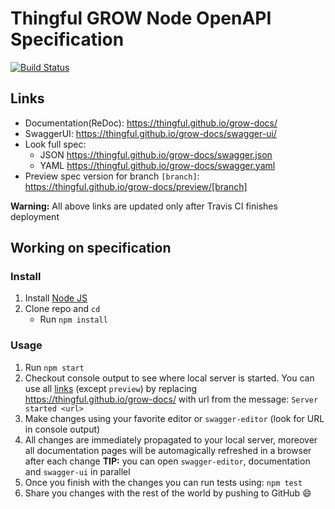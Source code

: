 # Thingful GROW Node OpenAPI Specification
[![Build Status](https://travis-ci.org/thingful/grow-docs.svg?branch=master)](https://travis-ci.org/thingful/grow-docs)

## Links

- Documentation(ReDoc): https://thingful.github.io/grow-docs/
- SwaggerUI: https://thingful.github.io/grow-docs/swagger-ui/
- Look full spec:
    + JSON https://thingful.github.io/grow-docs/swagger.json
    + YAML https://thingful.github.io/grow-docs/swagger.yaml
- Preview spec version for branch `[branch]`: https://thingful.github.io/grow-docs/preview/[branch]

**Warning:** All above links are updated only after Travis CI finishes deployment

## Working on specification
### Install

1. Install [Node JS](https://nodejs.org/)
2. Clone repo and `cd`
    + Run `npm install`

### Usage

1. Run `npm start`
2. Checkout console output to see where local server is started. You can use all [links](#links) (except `preview`) by replacing https://thingful.github.io/grow-docs/ with url from the message: `Server started <url>`
3. Make changes using your favorite editor or `swagger-editor` (look for URL in console output)
4. All changes are immediately propagated to your local server, moreover all documentation pages will be automagically refreshed in a browser after each change
**TIP:** you can open `swagger-editor`, documentation and `swagger-ui` in parallel
5. Once you finish with the changes you can run tests using: `npm test`
6. Share you changes with the rest of the world by pushing to GitHub :smile:
